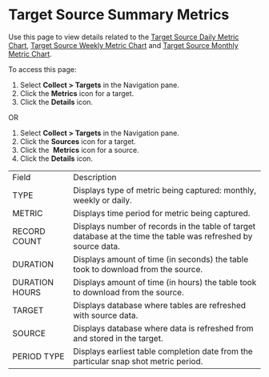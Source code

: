 # Target Source Summary Metrics

<div class="use">

Use this page to view details related to the [Target Source Daily Metric
Chart](Target_Source_Daily_Metric_Chart.htm), [Target Source Weekly
Metric Chart](Target_Source_Weekly_Metric_Chart.htm) and [Target Source
Monthly Metric Chart](Target_Source_Monthly_Metric_Chart.htm).

</div>

To access this page:

1.  Select <span style="font-weight: bold;">Collect \> Targets</span> in
    the Navigation pane.
2.  Click the <span style="font-weight: bold;">Metrics</span> icon for a
    target.
3.  Click the <span style="font-weight: bold;">Details</span> icon.

OR

1.  Select <span style="font-weight: bold;">Collect \> Targets</span> in
    the Navigation pane.
2.  Click the <span style="font-weight: bold;">Sources</span> icon for a
    target.
3.  Click the  <span style="font-weight: bold;">Metrics</span> icon for
    a source.
4.  Click the <span style="font-weight: bold;">Details</span>
icon.

|                |                                                                                                                |
| -------------- | -------------------------------------------------------------------------------------------------------------- |
| Field          | Description                                                                                                    |
| TYPE           | Displays type of metric being captured: monthly, weekly or daily.                                              |
| METRIC         | Displays time period for metric being captured.                                                                |
| RECORD COUNT   | Displays number of records in the table of target database at the time the table was refreshed by source data. |
| DURATION       | Displays amount of time (in seconds) the table took to download from the source.                               |
| DURATION HOURS | Displays amount of time (in hours) the table took to download from the source.                                 |
| TARGET         | Displays database where tables are refreshed with source data.                                                 |
| SOURCE         | Displays database where data is refreshed from and stored in the target.                                       |
| PERIOD TYPE    | Displays earliest table completion date from the particular snap shot metric period.                           |
